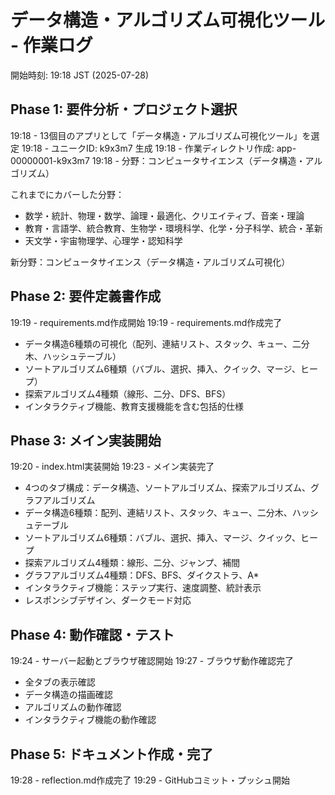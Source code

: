 # データ構造・アルゴリズム可視化ツール - 作業ログ

開始時刻: 19:18 JST (2025-07-28)

## Phase 1: 要件分析・プロジェクト選択
19:18 - 13個目のアプリとして「データ構造・アルゴリズム可視化ツール」を選定
19:18 - ユニークID: k9x3m7 生成
19:18 - 作業ディレクトリ作成: app-00000001-k9x3m7
19:18 - 分野：コンピュータサイエンス（データ構造・アルゴリズム）

これまでにカバーした分野：
- 数学・統計、物理・数学、論理・最適化、クリエイティブ、音楽・理論
- 教育・言語学、統合教育、生物学・環境科学、化学・分子科学、統合・革新
- 天文学・宇宙物理学、心理学・認知科学

新分野：コンピュータサイエンス（データ構造・アルゴリズム可視化）

## Phase 2: 要件定義書作成
19:19 - requirements.md作成開始
19:19 - requirements.md作成完了
  - データ構造6種類の可視化（配列、連結リスト、スタック、キュー、二分木、ハッシュテーブル）
  - ソートアルゴリズム6種類（バブル、選択、挿入、クイック、マージ、ヒープ）
  - 探索アルゴリズム4種類（線形、二分、DFS、BFS）
  - インタラクティブ機能、教育支援機能を含む包括的仕様

## Phase 3: メイン実装開始
19:20 - index.html実装開始
19:23 - メイン実装完了
  - 4つのタブ構成：データ構造、ソートアルゴリズム、探索アルゴリズム、グラフアルゴリズム
  - データ構造6種類：配列、連結リスト、スタック、キュー、二分木、ハッシュテーブル
  - ソートアルゴリズム6種類：バブル、選択、挿入、マージ、クイック、ヒープ
  - 探索アルゴリズム4種類：線形、二分、ジャンプ、補間
  - グラフアルゴリズム4種類：DFS、BFS、ダイクストラ、A*
  - インタラクティブ機能：ステップ実行、速度調整、統計表示
  - レスポンシブデザイン、ダークモード対応

## Phase 4: 動作確認・テスト
19:24 - サーバー起動とブラウザ確認開始
19:27 - ブラウザ動作確認完了
  - 全タブの表示確認
  - データ構造の描画確認
  - アルゴリズムの動作確認
  - インタラクティブ機能の動作確認

## Phase 5: ドキュメント作成・完了
19:28 - reflection.md作成完了
19:29 - GitHubコミット・プッシュ開始
